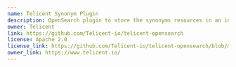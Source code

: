 ```yaml
---
name: Telicent Synonym Plugin
description: OpenSearch plugin to store the synonyms resources in an index instead of a file
owner: Telicent
link: https://github.com/Telicent-io/telicent-opensearch
license: Apache 2.0
license_link: https://github.com/Telicent-io/telicent-opensearch/blob/main/LICENSE.txt
owner_link: https://www.telicent.io/
---
```

